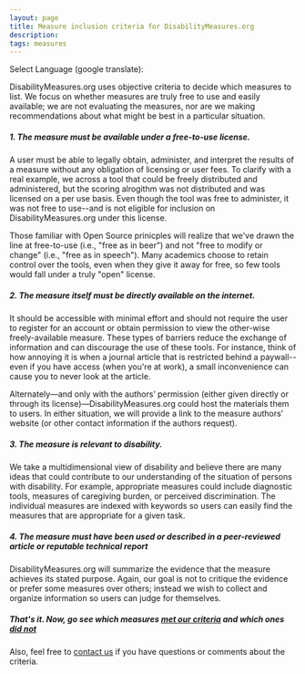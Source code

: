 ```yaml
---
layout: page
title: Measure inclusion criteria for DisabilityMeasures.org
description:
tags: measures
---
```


Select Language (google translate):  

<div id="google_translate_element"></div><script type="text/javascript">
function googleTranslateElementInit() {
  new google.translate.TranslateElement({pageLanguage: 'en', layout: google.translate.TranslateElement.InlineLayout.SIMPLE, gaTrack: true, gaId: 'UA-64320648-1'}, 'google_translate_element');
}
</script><script type="text/javascript" src="//translate.google.com/translate_a/element.js?cb=googleTranslateElementInit"></script>  

DisabilityMeasures.org uses objective criteria to decide which measures to list. We focus on whether measures are truly free to use and easily available; we are not evaluating the measures, nor are we making recommendations about what might be best in a particular situation.

##### 1.  The measure must be available under a free-to-use license.  
A user must be able to legally obtain, administer, and interpret the results of a measure without any obligation of licensing or user fees.  To clarify with a real example, we across a tool that could be freely distributed and administered, but the scoring alrogithm was not distributed and was licensed on a per use basis.  Even though the tool was free to administer, it was not free to use--and is not eligible for inclusion on DisabilityMeasures.org under this license.

Those familiar with Open Source prinicples will realize that we've drawn the line at free-to-use (i.e., "free as in beer") and not "free to modify or change" (i.e., "free as in speech"). Many academics choose to retain control over the tools, even when they give it away for free, so few tools would fall under a truly "open" license.

##### 2. The measure itself must be directly available on the internet.  
It should be accessible with minimal effort and should not require the user to register for an account or obtain permission to view the other-wise freely-available measure.  These types of barriers reduce the exchange of information and can discourage the use of these tools. For instance, think of how annoying it is when a journal article that is restricted behind a paywall--even if you have access (when you're at work), a small inconvenience can cause you to never look at the article.

Alternately—and only with the authors’ permission (either given directly or through its license)—DisabilityMeasures.org could host the materials them to users. In either situation, we will provide a link to the measure authors’ website (or other contact information if the authors request). 

##### 3. The measure is relevant to disability.  
We take a multidimensional view of disability and believe there are many ideas that could contribute to our understanding of the situation of persons with disability. For example, appropriate measures could include diagnostic tools, measures of caregiving burden, or perceived discrimination. The individual measures are indexed with keywords so users can easily find the measures that are appropriate for a given task. 

##### 4. The measure must have been used or described in a peer-reviewed article or reputable technical report  
DisabilityMeasures.org will summarize the evidence that the measure achieves its stated purpose.  Again, our goal is not to critique the evidence or prefer some measures over others; instead we wish to collect and organize information so users can judge for themselves.
<br>  
  
##### That's it. Now, go see which measures [met our criteria](http://disabilitymeasures.org/measures) and which ones [did not](http://disabilitymeasures.org/pages/donotqualify.html)

Also, feel free to [contact us](http://disabilitymeasures.org/contact) if you have questions or comments about the criteria.
